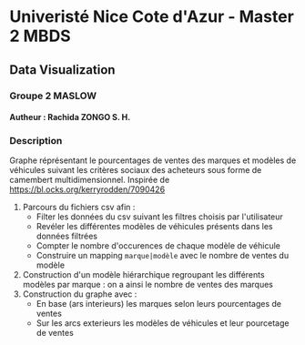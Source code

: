 # Univeristé Nice Cote d'Azur - Master 2 MBDS
## Data Visualization
### Groupe 2 MASLOW
#### Autheur : Rachida ZONGO S. H.

### Description
Graphe réprésentant le pourcentages de ventes des marques et modèles de véhicules suivant les critères sociaux des acheteurs sous forme de camembert multidimensionnel.
Inspirée de https://bl.ocks.org/kerryrodden/7090426

1. Parcours du fichiers csv afin :
    - Filter les données du csv suivant les filtres choisis par l'utilisateur
    - Revéler les différentes modèles de véhicules présents dans les données filtrées
    - Compter le nombre d'occurences de chaque modèle de véhicule
    - Construire un mapping `marque|modèle` avec le nombre de ventes du modèle
2. Construction d'un modèle hiérarchique regroupant les différents modèles par marque : on a ainsi le nombre de ventes des marques
3. Construction du graphe avec :
    - En base (ars interieurs) les marques selon leurs pourcentages de ventes
    - Sur les arcs exterieurs les modèles de véhicules et leur pourcetage de ventes